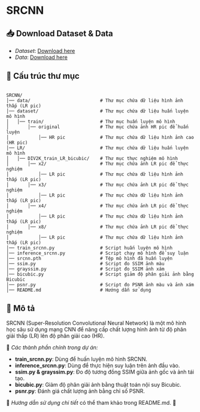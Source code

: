# SRCNN

## 📥 Download Dataset & Data
- *Dataset*: [Download here](https://drive.google.com/file/d/1WUHVyr9ciQvitIe50UpCixUQB7xK43pQ/view?usp=sharing)
- *Data*: [Download here](https://drive.google.com/file/d/1UeB6IZ04xK2N524JLi91FapzEGMhTP90/view?usp=sharing)

## 📂 Cấu trúc thư mục
```

SRCNN/
│── data/                          # Thư mục chứa dữ liệu hình ảnh thấp (LR pic)
│── dataset/                       # Thư mục chứa dữ liệu huấn luyện mô hình
│   │── train/                     # Thư mục huấn luyện mô hình
│       │── original               # Thư mục chứa ảnh HR pic để huấn luyện
│           │── HR pic             # Thư mục chứa dữ liệu hình ảnh cao (HR pic)
│── LR/                            # Thư mục chứa dữ liệu huấn luyện mô hình
│   │── DIV2K_train_LR_bicubic/    # Thư mục thực nghiệm mô hình
│       │── x2/                    # Thư mục chứa ảnh LR pic để thực nghiệm
│           │── LR pic             # Thư mục chứa dữ liệu hình ảnh thấp (LR pic)
│       │── x3/                    # Thư mục chứa ảnh LR pic để thực nghiệm
│           │── LR pic             # Thư mục chứa dữ liệu hình ảnh thấp (LR pic)
│       │── x4/                    # Thư mục chứa ảnh LR pic để thực nghiệm
│           │── LR pic             # Thư mục chứa dữ liệu hình ảnh thấp (LR pic)
│       │── x8/                    # Thư mục chứa ảnh LR pic để thực nghiệm
│           │── LR pic             # Thư mục chứa dữ liệu hình ảnh thấp (LR pic)
│── train_srcnn.py                 # Script huấn luyện mô hình
│── inference_srcnn.py             # Script chạy mô hình để suy luận
│── srcnn.pth                      # Tệp mô hình đã huấn luyện
│── ssim.py                        # Script đo SSIM ảnh màu
│── grayssim.py                    # Script đo SSIM ảnh xám
│── bicubic.py                     # Script giảm độ phân giải ảnh bằng Bicubic
│── psnr.py                        # Script đo PSNR ảnh màu và ảnh xám
│── README.md                      # Hướng dẫn sử dụng
```

## 📜 Mô tả
SRCNN (Super-Resolution Convolutional Neural Network) là một mô hình học sâu sử dụng mạng CNN để nâng cấp chất lượng hình ảnh từ độ phân giải thấp (LR) lên độ phân giải cao (HR). 

📌 *Các thành phần chính trong dự án:*
- **train_srcnn.py**: Dùng để huấn luyện mô hình SRCNN.
- **inference_srcnn.py**: Dùng để thực hiện suy luận trên ảnh đầu vào.
- **ssim.py & grayssim.py**: Đo độ tương đồng SSIM giữa ảnh gốc và ảnh tái tạo.
- **bicubic.py**: Giảm độ phân giải ảnh bằng thuật toán nội suy Bicubic.
- **psnr.py**: Đánh giá chất lượng ảnh bằng chỉ số PSNR.

🔗 *Hướng dẫn sử dụng chi tiết* có thể tham khảo trong README.md. 🚀
